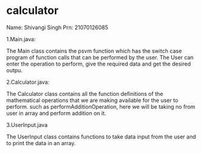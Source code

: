 # calculator
Name: Shivangi Singh
Prn: 21070126085

1.Main.java:

The Main class contains the psvm function which has the switch case program of function calls that can be performed by the user. The User can enter the operation to perform, give the required data and get the desired outpu.

2.Calculator.java:

The Calculator class contains all the function definitions of the mathematical operations that we are making available for the user to perform.
such as performAdditionOperation, here we will be taking no from user in array and perform addition on it.

3.UserInput.java

The UserInput class contains functions to take data input from the user and to print the data in an array.
